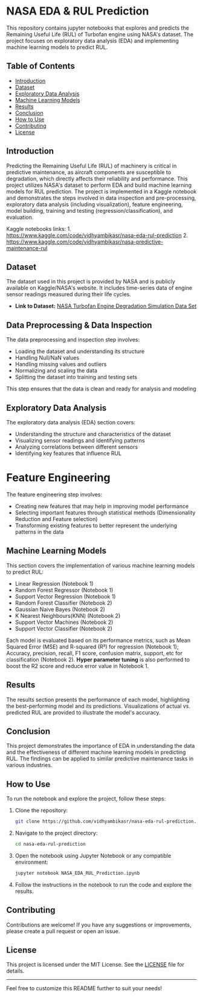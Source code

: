 # NASA EDA & RUL Prediction

This repository contains jupyter notebooks that explores and predicts the Remaining Useful Life (RUL) of Turbofan engine using NASA's dataset. The project focuses on exploratory data analysis (EDA) and implementing machine learning models to predict RUL.

## Table of Contents

- [Introduction](#introduction)
- [Dataset](#dataset)
- [Exploratory Data Analysis](#exploratory-data-analysis)
- [Machine Learning Models](#machine-learning-models)
- [Results](#results)
- [Conclusion](#conclusion)
- [How to Use](#how-to-use)
- [Contributing](#contributing)
- [License](#license)

## Introduction

Predicting the Remaining Useful Life (RUL) of machinery is critical in predictive maintenance, as aircraft components are susceptible to degradation, which directly affects their reliability and performance. This project utilizes NASA's dataset to perform EDA and build machine learning models for RUL prediction. The project is implemented in a Kaggle notebook and demonstrates the steps involved in data inspection and pre-processing, exploratory data analysis (including visualization), feature engineering, model building, training and testing (regression/classification), and evaluation.

Kaggle notebooks links: 1. https://www.kaggle.com/code/vidhyambikasr/nasa-eda-rul-prediction
                        2. https://www.kaggle.com/code/vidhyambikasr/nasa-predictive-maintenance-rul
                        
## Dataset

The dataset used in this project is provided by NASA and is publicly available on Kaggle/NASA's website. It includes time-series data of engine sensor readings measured during their life cycles. 

- **Link to Dataset:** [NASA Turbofan Engine Degradation Simulation Data Set](https://www.kaggle.com/datasets/surajbhatt/nasa-cmaps)

## Data Preprocessing & Data Inspection

The data preprocessing and inspection step involves:

- Loading the dataset and understanding its structure
- Handling Null/NaN values
- Handling missing values and outliers
- Normalizing and scaling the data
- Splitting the dataset into training and testing sets
  
This step ensures that the data is clean and ready for analysis and modeling

## Exploratory Data Analysis

The exploratory data analysis (EDA) section covers:

- Understanding the structure and characteristics of the dataset
- Visualizing sensor readings and identifying patterns
- Analyzing correlations between different sensors
- Identifying key features that influence RUL

# Feature Engineering

The feature engineering step involves:

- Creating new features that may help in improving model performance
- Selecting important features through statistical methods (Dimensionality Reduction and Feature selection)
- Transforming existing features to better represent the underlying patterns in the data
  
## Machine Learning Models

This section covers the implementation of various machine learning models to predict RUL:

- Linear Regression (Notebook 1)
- Random Forest Regressor (Notebook 1)
- Support Vector Regression (Notebook 1)
- Random Forest Classifier (Notebook 2)
- Gaussian Naive Bayes (Notebook 2)
- K Nearest Neighbours(KNN) (Notebook 2)
- Support Vector Machines (Notebook 2)
- Support Vector Classifier (Notebook 2)

Each model is evaluated based on its performance metrics, such as Mean Squared Error (MSE) and R-squared (R²) for regression (Notebook 1); Accuracy, precision, recall, F1 score, confusion matrix, support, etc for classification (Notebook 2). **Hyper parameter tuning** is also performed to boost the R2 score and reduce error value in Notebook 1.

## Results

The results section presents the performance of each model, highlighting the best-performing model and its predictions. Visualizations of actual vs. predicted RUL are provided to illustrate the model's accuracy.

## Conclusion

This project demonstrates the importance of EDA in understanding the data and the effectiveness of different machine learning models in predicting RUL. The findings can be applied to similar predictive maintenance tasks in various industries.

## How to Use

To run the notebook and explore the project, follow these steps:

1. Clone the repository:
   ```bash
   git clone https://github.com/vidhyambikasr/nasa-eda-rul-prediction.git
   ```

2. Navigate to the project directory:
   ```bash
   cd nasa-eda-rul-prediction
   ```

3. Open the notebook using Jupyter Notebook or any compatible environment:
   ```bash
   jupyter notebook NASA_EDA_RUL_Prediction.ipynb
   ```

4. Follow the instructions in the notebook to run the code and explore the results.

## Contributing

Contributions are welcome! If you have any suggestions or improvements, please create a pull request or open an issue.

## License

This project is licensed under the MIT License. See the [LICENSE](LICENSE) file for details.

---

Feel free to customize this README further to suit your needs!
